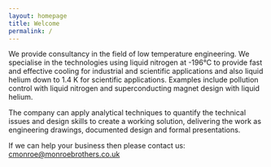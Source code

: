 ```yaml
---
layout: homepage
title: Welcome
permalink: /
---
```


We provide consultancy in the field of low temperature engineering.  We specialise in the technologies using liquid nitrogen at -196°C to provide fast and effective cooling for industrial and scientific applications and also liquid helium down to 1.4 K for scientific applications.  Examples include pollution control with liquid nitrogen and superconducting magnet design with liquid helium.

The company can apply analytical techniques to quantify the technical issues and design skills to create a working solution, delivering the work as engineering drawings, documented design and formal presentations.

If we can help your business then please contact us: [cmonroe@monroebrothers.co.uk](cmonroe@monroebrothers.co.uk)

